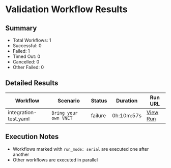 # Validation Workflow Results

## Summary
- Total Workflows: 1
- Successful: 0
- Failed: 1
- Timed Out: 0
- Cancelled: 0
- Other Failed: 0

## Detailed Results

| Workflow | Scenario | Status | Duration | Run URL |
|----------|----------|---------|-----------|----------|
| integration-test.yaml | `Bring your own VNET` | failure | 0h:10m:57s | [View Run](https://github.com/azure-javaee/azure.websphere-traditional.singleserver/actions/runs/16560647211) |


## Execution Notes
- Workflows marked with `run_mode: serial` are executed one after another
- Other workflows are executed in parallel
